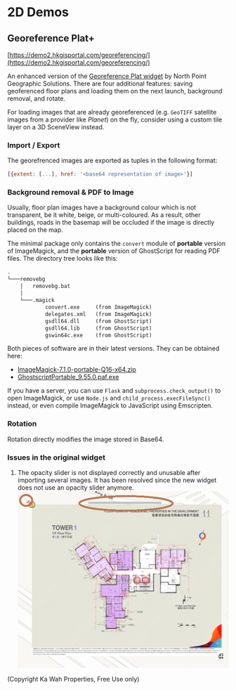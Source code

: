 # 2D Demos

## Georeference Plat+
[https://demo2.hkgisportal.com/georeferencing/](https://demo2.hkgisportal.com/georeferencing/)

An enhanced version of the [Georeference Plat widget](https://www.arcgis.com/home/item.html?id=68f3890767a843c0940eb7e9840c5244) by North Point Geographic Solutions. There are four additional features: saving geoferenced floor plans and loading them on the next launch, background removal, <!--skew,--> and rotate.

For loading images that are already georeferenced (e.g. `GeoTIFF` satellite images from a provider like *Planet*) on the fly, consider using a custom tile layer on a 3D SceneView instead.

### Import / Export
The georefrenced images are exported as tuples in the following format:
```js
[{extent: [...], href: '<base64 representation of image>'}]
```

### Background removal & PDF to Image

Usually, floor plan images have a background colour which is not transparent, be it white, beige, or multi-coloured. As a result, other buildings, roads in the basemap will be occluded if the image is directly placed on the map.

The minimal package only contains the `convert` module of **portable** version of ImageMagick, and the **portable** version of GhostScript for reading PDF files. The directory tree looks like this:
```
.
└───removebg
    │   removebg.bat
    │
    └───.magick
            convert.exe     (from ImageMagick)
            delegates.xml   (from ImageMagick)
            gsdll64.dll     (from GhostScript)
            gsdll64.lib     (from GhostScript)
            gswin64c.exe    (from GhostScript)
```
Both pieces of software are in their latest versions. They can be obtained here:
* [ImageMagick-7.1.0-portable-Q16-x64.zip](https://imagemagick.org/script/download.php#windows)
* [GhostscriptPortable_9.55.0.paf.exe](https://portableapps.com/apps/utilities/ghostscript_portable)

If you have a server, you can use `Flask` and `subprocess.check_output()` to open ImageMagick, or use `Node.js` and `child_process.execFileSync()` instead, or even compile ImageMagick to JavaScript using Emscripten.

<!--https://01.org/node/29971?langredirect=1-->

### Rotation

Rotation directly modifies the image stored in Base64.

### Issues in the original widget

1. The opacity slider is not displayed correctly and unusable after importing several images. It has been resolved since the new widget does not use an opacity slider anymore.
![img/b0001.png](img/b0001.png)

(Copyright Ka Wah Properties, Free Use only)

